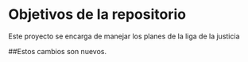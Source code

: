 # Objetivos de la repositorio

Este proyecto se encarga de manejar los planes de la liga de la justicia


##Estos cambios son nuevos.
